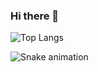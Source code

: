 ### Hi there 👋

![Top Langs](https://github-readme-stats.vercel.app/api/top-langs/?username=Gianlz&hide=javascript,css,scss,html&theme=tokyonight)


<img src="https://user-images.githubusercontent.com/67298422/187569298-4a258653-08dd-4664-9407-50fa8a156cc9.svg" alt="Snake animation" style="max-width: 100%;">

